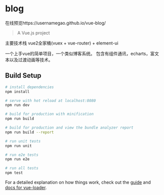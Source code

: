 # blog
在线预览https://usernamegao.github.io/vue-blog/
> A Vue.js project

主要技术栈
vue2全家桶(vuex + vue-router) + element-ui

 一个上手vue的简单项目，一个类似博客系统。
 包含有组件通讯，echarts，富文本以及过渡动画等技术。

## Build Setup

``` bash
# install dependencies
npm install

# serve with hot reload at localhost:8080
npm run dev

# build for production with minification
npm run build

# build for production and view the bundle analyzer report
npm run build --report

# run unit tests
npm run unit

# run e2e tests
npm run e2e

# run all tests
npm test
```

For a detailed explanation on how things work, check out the [guide](http://vuejs-templates.github.io/webpack/) and [docs for vue-loader](http://vuejs.github.io/vue-loader).
